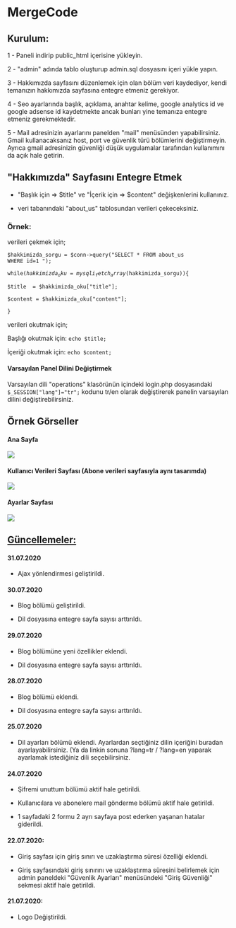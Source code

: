 # MergeCode

<h2>Kurulum:</h2>

1 - Paneli indirip public_html içerisine yükleyin.

2 - "admin" adında tablo oluşturup admin.sql dosyasını içeri yükle yapın.

3 - Hakkımızda sayfasını düzenlemek için olan bölüm veri kaydediyor, kendi temanızın hakkımızda sayfasına entegre etmeniz gerekiyor.

4 - Seo ayarlarında başlık, açıklama, anahtar kelime, google analytics id ve google adsense id kaydetmekte ancak bunları yine temanıza entegre etmeniz gerekmektedir.

5 - Mail adresinizin ayarlarını panelden "mail" menüsünden yapabilirsiniz. Gmail kullanacaksanız host, port ve güvenlik türü bölümlerini değiştirmeyin. Ayrıca gmail adresinizin güvenliği düşük uygulamalar tarafından kullanımını da açık hale getirin.


<h2>"Hakkımızda" Sayfasını Entegre Etmek</h2>

- "Başlık için => $title" ve "İçerik için => $content" değişkenlerini kullanınız.

- veri tabanındaki "about_us" tablosundan verileri çekeceksiniz.

<h3>Örnek:</h3>

verileri çekmek için;

  <code>$hakkimizda_sorgu = $conn->query("SELECT * FROM about_us WHERE id=1 ");</code>
  
  <code>while($hakkimizda_oku=mysqli_fetch_array($hakkimizda_sorgu)){</code>
  
    $title  = $hakkimizda_oku["title"];    
    
    $content = $hakkimizda_oku["content"];    
    
  <code>}</code>
  
verileri okutmak için;

  Başlığı okutmak için: <code>echo $title;</code>
  
  İçeriği okutmak için: <code>echo $content;</code>

<h4>Varsayılan Panel Dilini Değiştirmek</h4>

Varsayılan dili "operations" klasörünün içindeki login.php dosyasındaki <code>$_SESSION["lang"]="tr";</code> kodunu tr/en olarak değiştirerek panelin varsayılan dilini değiştirebilirsiniz.

<h2>Örnek Görseller</h2>

<h4>Ana Sayfa</h4>

<img src="https://user-images.githubusercontent.com/67686692/88451857-d1c9c680-ce62-11ea-97d9-e2c853ebaec7.png"/>

<h4>Kullanıcı Verileri Sayfası (Abone verileri sayfasıyla aynı tasarımda)</h4>

<img src="https://user-images.githubusercontent.com/67686692/88451854-d0000300-ce62-11ea-95f6-18a74b8c28c7.png"/>

<h4>Ayarlar Sayfası</h4>

<img src="https://user-images.githubusercontent.com/67686692/88451856-d1c9c680-ce62-11ea-867e-256e977bdf25.png"/>



<h2><u>Güncellemeler:</u></h2>

<h4>31.07.2020</h4>

- Ajax yönlendirmesi geliştirildi.

<h4>30.07.2020</h4>

- Blog bölümü geliştirildi.

- Dil dosyasına entegre sayfa sayısı arttırıldı.

<h4>29.07.2020</h4>

- Blog bölümüne yeni özellikler eklendi.

- Dil dosyasına entegre sayfa sayısı arttırıldı.

<h4>28.07.2020</h4>

- Blog bölümü eklendi.

- Dil dosyasına entegre sayfa sayısı arttırıldı.

<h4>25.07.2020</h4>

- Dil ayarları bölümü eklendi. Ayarlardan seçtiğiniz dilin içeriğini buradan ayarlayabilirsiniz. (Ya da linkin sonuna ?lang=tr / ?lang=en yaparak ayarlamak istediğiniz dili seçebilirsiniz.

<h4>24.07.2020</h4>

- Şifremi unuttum bölümü aktif hale getirildi.

- Kullanıcılara ve abonelere mail gönderme bölümü aktif hale getirildi.

- 1 sayfadaki 2 formu 2 ayrı sayfaya post ederken yaşanan hatalar giderildi.

<h4>22.07.2020:</h4>

- Giriş sayfası için giriş sınırı ve uzaklaştırma süresi özelliği eklendi.

- Giriş sayfasındaki giriş sınırını ve uzaklaştırma süresini belirlemek için admin paneldeki "Güvenlik Ayarları" menüsündeki "Giriş Güvenliği" sekmesi aktif hale getirildi.


<h4>21.07.2020:</h4>

- Logo Değiştirildi.
